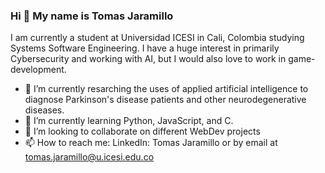 ### Hi 👋 My name is Tomas Jaramillo
I am currently a student at Universidad ICESI in Cali, Colombia studying Systems Software Engineering.
I have a huge interest in primarily Cybersecurity and working with AI, but I would also love to work in game-development.

- 🔭 I’m currently resarching the uses of applied artificial intelligence to diagnose Parkinson's disease patients and other neurodegenerative diseases.
- 🌱 I’m currently learning Python, JavaScript, and C.
- 👯 I’m looking to collaborate on different WebDev projects
- 📫 How to reach me: LinkedIn: Tomas Jaramillo or by email at tomas.jaramillo@u.icesi.edu.co
